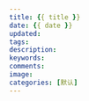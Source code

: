 ```yaml
---
title: {{ title }}
date: {{ date }}
updated:
tags:
description:
keywords:
comments: 
image:
categories: [默认]
---
```


